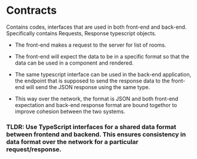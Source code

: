 # Contracts 

Contains codes, interfaces that are used in both front-end and back-end.
Specifically contains Requests, Response typescript objects. 


- The front-end makes a request to the server for list of rooms. 

- The front-end will expect the data to be in a specific format so that the data can be used in a component and rendered.

- The same typescript interface can be used in the back-end application, the endpoint that is supposed to send the response data to the front-end
will send the JSON response using the same type.

-  This way over the network, the format is JSON and both front-end expectation and back-end response format
are bound togethor to improve cohesion between the two systems. 

### TLDR: Use TypeScript interfaces for a shared data format between frontend and backend. This ensures consistency in data format over the network for a particular request/response.